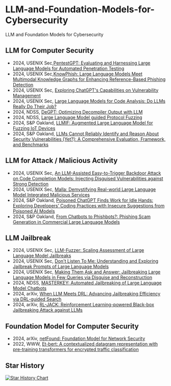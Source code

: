 # LLM-and-Foundation-Models-for-Cybersecurity
LLM and Foundation Models for Cybersecurity

## LLM for Computer Security

* 2024, USENIX Sec,[PentestGPT: Evaluating and Harnessing Large Language Models for Automated Penetration Testing](https://www.usenix.org/system/files/usenixsecurity24-deng.pdf)
* 2024, USENIX Sec,[KnowPhish: Large Language Models Meet Multimodal Knowledge Graphs for Enhancing Reference-Based Phishing Detection](https://www.usenix.org/system/files/usenixsecurity24-li-yuexin.pdf)
* 2024, USENIX Sec, [Exploring ChatGPT's Capabilities on Vulnerability Management](https://www.usenix.org/system/files/usenixsecurity24-liu-peiyu.pdf)
* 2024, USENIX Sec, [Large Language Models for Code Analysis: Do LLMs Really Do Their Job?](https://www.usenix.org/system/files/usenixsecurity24-fang.pdf)
* 2024, NDSS, [DeGPT: Optimizing Decompiler Output with LLM](https://www.ndss-symposium.org/wp-content/uploads/2024-401-paper.pdf)
* 2024, NDSS, [Large Language Model guided Protocol Fuzzing](https://www.ndss-symposium.org/wp-content/uploads/2024-556-paper.pdf)
* 2024, S&P Oakland, [LLMIF: Augmented Large Language Model for Fuzzing IoT Devices](https://www.computer.org/csdl/proceedings-article/sp/2024/313000a196/1WPcYnhN15u)
* 2024, S&P Oakland, [LLMs Cannot Reliably Identify and Reason About Security Vulnerabilities (Yet?): A Comprehensive Evaluation, Framework, and Benchmarks](https://arxiv.org/pdf/2312.12575)

## LLM for Attack / Malicious Activity
* 2024, USENIX Sec, [An LLM-Assisted Easy-to-Trigger Backdoor Attack on Code Completion Models: Injecting Disguised Vulnerabilities against Strong Detection](https://www.usenix.org/system/files/usenixsecurity24-yan.pdf)
* 2024, USENIX Sec, [Malla: Demystifying Real-world Large Language Model Integrated Malicious Services](https://www.usenix.org/system/files/usenixsecurity24-lin-zilong.pdf)
* 2024, S&P Oakland, [Poisoned ChatGPT Finds Work for Idle Hands: Exploring Developers’ Coding Practices with Insecure Suggestions from Poisoned AI Models](https://arxiv.org/pdf/2312.06227)
* 2024, S&P Oakland, [From Chatbots to Phishbots?: Phishing Scam Generation in Commercial Large Language Models](https://arxiv.org/pdf/2310.19181)

## LLM Jailbreak
* 2024, USENIX Sec, [LLM-Fuzzer: Scaling Assessment of Large Language Model Jailbreaks](https://www.usenix.org/system/files/usenixsecurity24-yu-jiahao.pdf)
* 2024, USENIX Sec, [Don't Listen To Me: Understanding and Exploring Jailbreak Prompts of Large Language Models](https://www.usenix.org/system/files/usenixsecurity24-yu-zhiyuan.pdf)
* 2024, USENIX Sec, [Making Them Ask and Answer: Jailbreaking Large Language Models in Few Queries via Disguise and Reconstruction](https://www.usenix.org/system/files/usenixsecurity24-liu-tong.pdf)
* 2024, NDSS, [MASTERKEY: Automated Jailbreaking of Large Language Model Chatbots](https://www.ndss-symposium.org/wp-content/uploads/2024-188-paper.pdf)
* 2024, arXiv, [When LLM Meets DRL: Advancing Jailbreaking Efficiency via DRL-guided Search](https://arxiv.org/pdf/2406.08705)
* 2024, arXiv, [RL-JACK: Reinforcement Learning-powered Black-box Jailbreaking Attack against LLMs](https://arxiv.org/pdf/2406.08725)


## Foundation Model for Computer Security
* 2024, arXiv, [netFound: Foundation Model for Network Security](https://arxiv.org/pdf/2310.17025)
* 2022, WWW, [Et-bert: A contextualized datagram representation with pre-training transformers for encrypted traffic classification](https://arxiv.org/pdf/2202.06335)

## Star History

[![Star History Chart](https://api.star-history.com/svg?repos=akafengfeng/LLM-and-Foundation-Models-for-Cybersecurity&type=Date)](https://star-history.com/#akafengfeng/LLM-and-Foundation-Models-for-Cybersecurity&Date)

